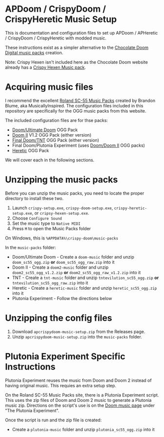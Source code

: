 # APDoom / CrispyDoom / CrispyHeretic Music Setup
This is documentation and configuration files to set up APDoom / APHeretic / CrispyDoom / CrispyHeretic with modded music.

These instructions exist as a simpler alternative to the [Chocolate Doom Digital music packs](https://www.chocolate-doom.org/wiki/index.php/Digital_music_packs) creation.

Note:  Crispy Hexen isn't included here as the Chocolate Doom website already has a [Crispy Hexen Music pack](https://www.chocolate-doom.org/music-packs/hexen-music-ogg.zip).

# Acquiring music files
I recommend the excellent [Roland SC-55 Music Packs](https://sc55.duke4.net/) created by Brandon Blume, aka MusicallyInspired.  The configuration files included in this repository are specifically for the OGG music packs from this website.

The included configuration files are for thse packs:

* [Doom/Ultimate Doom](https://sc55.duke4.net/games.php#doom) OGG Pack
* [Doom II](https://sc55.duke4.net/games.php#doom) V1.2 OGG Pack (either version)
* [Final Doom/TNT](https://sc55.duke4.net/games.php#doom) OGG Pack (either version)
* Final Doom/Plutonia Experiment (uses [Doom/Doom II](https://sc55.duke4.net/games.php#doom) OGG packs)
* [Heretic](https://sc55.duke4.net/games.php#heretic) OGG Pack

We will cover each in the following sections.

# Unzipping the music packs

Before you can unzip the music packs, you need to locate the proper directory to install these two.

1. Launch `crispy-setup.exe`, `crispy-doom-setup.exe`, `crispy-heretic-setup.exe`, or `cripsy-hexen-setup.exe`.
2. Choose `Configure Sound`
3. Set the music type to `Native MIDI`
4. Press `M` to open the Music Packs folder

On Windows, this is `%APPDATA%\crispy-doom\music-packs`

In the `music-packs` folder: 

* Doom/Ultimate Doom - Create a `doom-music` folder and unzip `doom_sc55_ogg.zip` **or** `doom_sc55_ogg_raw.zip` into it
* Doom II - Create a `doom2-music` folder and unzip `doom2_sc55_ogg_v1.2.zip` **or** `doom2_sc55_ogg_raw_v1.2.zip` into it
* TNT - Create a `tnt-music` folder and unzip `tntevilution_sc55_ogg.zip` **or** `tntevilution_sc55_ogg_raw.zip` into it
* Heretic - Create a `heretic-music` folder and unzip `heretic_sc55_ogg.zip` into it
* Plutonia Experiment - Follow the directions below

# Unzipping the config files

1. Download `apcrispydoom-music-setup.zip` from the Releases page.
2. Unzip `apcrispydoom-music-setup.zip` into the `music-packs` folder.

# Plutonia Experiment Specific Instructions

Plutonia Experiment reuses the music from Doom and Doom 2 instead of having original music.  This requies an extra setup step.

On the Roland SC-55 Music Packs site, there is a Plutonia Experiment script.  This uses the zip files of Doom and Doom 2 music to generate a Plutonia music zip.  Directions on the script's use is on the [Doom music page](https://sc55.duke4.net/games.php#doom) under "The Plutonia Experiment".

Once the script is run and the zip file is created:

* Create a `plutonia-music` folder and unzip `plutonia_sc55_ogg.zip` into it
